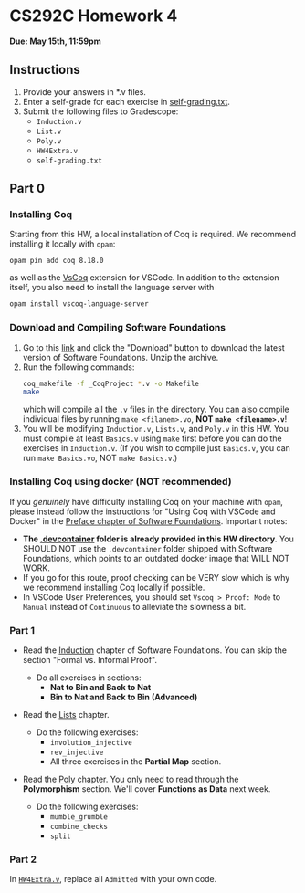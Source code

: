 # CS292C Homework 4

**Due: May 15th, 11:59pm**


## Instructions

1. Provide your answers in *.v files.
2. Enter a self-grade for each exercise in [self-grading.txt](./self-grading.txt).
3. Submit the following files to Gradescope:
   - `Induction.v`
   - `List.v`
   - `Poly.v`
   - `HW4Extra.v`
   - `self-grading.txt`



## Part 0


### Installing Coq

Starting from this HW, a local installation of Coq is required. We recommend installing it locally with `opam`:
```
opam pin add coq 8.18.0
```
as well as the [VsCoq](https://marketplace.visualstudio.com/items?itemName=maximedenes.vscoq) extension for VSCode. In addition to the extension itself, you also need to install the language server with
```bash
opam install vscoq-language-server
```

### Download and Compiling Software Foundations

1. Go to this [link](https://softwarefoundations.cis.upenn.edu/lf-current/index.html) and click the "Download" button to download the latest version of Software Foundations. Unzip the archive.
2. Run the following commands:
   ```bash
   coq_makefile -f _CoqProject *.v -o Makefile
   make
   ```
   which will compile all the `.v` files in the directory. You can also compile individual files by running `make <filanem>.vo`, **NOT `make <filename>.v`**!
3. You will be modifying `Induction.v`, `Lists.v`, and `Poly.v` in this HW. You must compile at least `Basics.v` using `make` first before you can do the exercises in `Induction.v`. (If you wish to compile just `Basics.v`, you can run `make Basics.vo`, NOT `make Basics.v`.)


### Installing Coq using docker (NOT recommended)

If you *genuinely* have difficulty installing Coq on your machine with `opam`, please instead follow the instructions for "Using Coq with VSCode and Docker" in the [Preface chapter of Software Foundations](https://softwarefoundations.cis.upenn.edu/lf-current/Preface.html). Important notes:
- **The [.devcontainer](./.devcontainer) folder is already provided in this HW directory.** You SHOULD NOT use the `.devcontainer` folder shipped with Software Foundations, which points to an outdated docker image that WILL NOT WORK.
- If you go for this route, proof checking can be VERY slow which is why we recommend installing Coq locally if possible. 
- In VSCode User Preferences, you should set `Vscoq > Proof: Mode` to `Manual` instead of `Continuous` to alleviate the slowness a bit.


### Part 1

- Read the [Induction](https://softwarefoundations.cis.upenn.edu/lf-current/Induction.html) chapter of Software Foundations. You can skip the section "Formal vs. Informal Proof".
  - Do all exercises in sections:
    - **Nat to Bin and Back to Nat**
    - **Bin to Nat and Back to Bin (Advanced)**

- Read the [Lists](https://softwarefoundations.cis.upenn.edu/lf-current/Lists.html) chapter.
  - Do the following exercises:
    - `involution_injective`
    - `rev_injective`
    - All three exercises in the **Partial Map** section.

- Read the [Poly](https://softwarefoundations.cis.upenn.edu/lf-current/Poly.html) chapter. You only need to read through the **Polymorphism** section. We'll cover **Functions as Data** next week.
  - Do the following exercises:
    - `mumble_grumble`
    - `combine_checks`
    - `split`


### Part 2

In [`HW4Extra.v`](./HW4Extra.v), replace all `Admitted` with your own code.